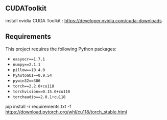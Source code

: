 ## CUDAToolkit
install nvidia CUDA Toolkit : https://developer.nvidia.com/cuda-downloads

## Requirements
This project requires the following Python packages:

- `easyocr==1.7.1`
- `numpy==2.1.1`
- `pillow==10.4.0`
- `PyAutoGUI==0.9.54`
- `pywin32==306`
- `torch==2.2.0+cu118`
- `torchvision==0.15.0+cu118`
- `torchaudio==2.0.1+cu118`

pip install -r requirements.txt -f https://download.pytorch.org/whl/cu118/torch_stable.html
